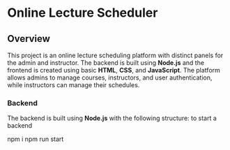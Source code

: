 # Online Lecture Scheduler

## Overview
This project is an online lecture scheduling platform with distinct panels for the admin and instructor. The backend is built using **Node.js** and the frontend is created using basic **HTML**, **CSS**, and **JavaScript**. The platform allows admins to manage courses, instructors, and user authentication, while instructors can manage their schedules.



### Backend
The backend is built using **Node.js** with the following structure:
to start a backend


npm i 
npm run start
